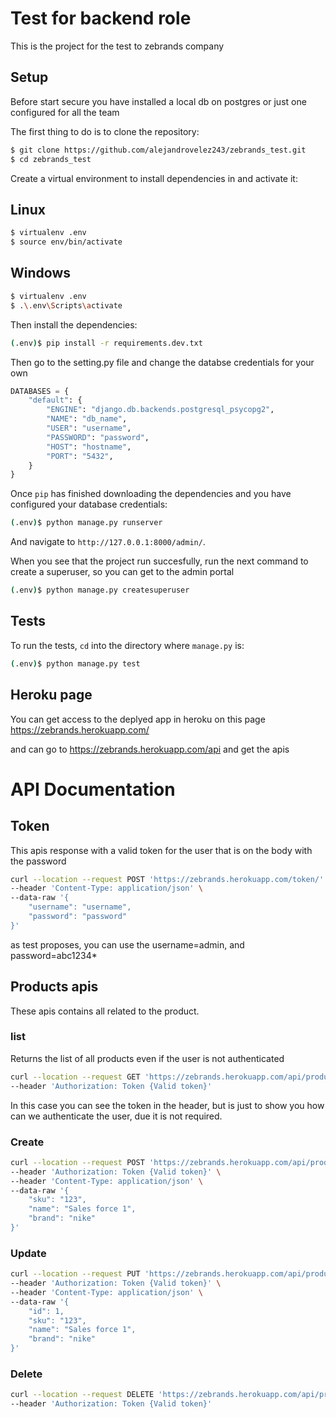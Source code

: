 # Test for backend role
This is the project for the test to zebrands company

## Setup

Before start secure you have installed a local db on postgres or just one configured for all the team

The first thing to do is to clone the repository:

```sh
$ git clone https://github.com/alejandrovelez243/zebrands_test.git
$ cd zebrands_test
```

Create a virtual environment to install dependencies in and activate it:

## Linux
```sh
$ virtualenv .env
$ source env/bin/activate
```
## Windows

```bash
$ virtualenv .env
$ .\.env\Scripts\activate
```


Then install the dependencies:

```sh
(.env)$ pip install -r requirements.dev.txt
```

Then go to the setting.py file and change the databse credentials for your own
```python
DATABASES = {
    "default": {
        "ENGINE": "django.db.backends.postgresql_psycopg2",
        "NAME": "db_name",
        "USER": "username",
        "PASSWORD": "password",
        "HOST": "hostname",
        "PORT": "5432",
    }
}
```

Once `pip` has finished downloading the dependencies and you have configured your database credentials:
```sh
(.env)$ python manage.py runserver
```
And navigate to `http://127.0.0.1:8000/admin/`.

When you see that the project run succesfully, run the next command to create a superuser, so you can get to the admin portal
```sh
(.env)$ python manage.py createsuperuser
```
## Tests

To run the tests, `cd` into the directory where `manage.py` is:
```sh
(.env)$ python manage.py test
```

## Heroku page
You can get access to the deplyed app in heroku on this page https://zebrands.herokuapp.com/

and can go to https://zebrands.herokuapp.com/api and get the apis


# API Documentation

## Token
This apis response with a valid token for the user that is on the body with the password
```sh
curl --location --request POST 'https://zebrands.herokuapp.com/token/' \
--header 'Content-Type: application/json' \
--data-raw '{
    "username": "username",
    "password": "password"
}'
```
as test proposes, you can use the username=admin, and password=abc1234*

## Products apis
These apis contains all related to the product.
### list
Returns the list of all products even if the user is not authenticated
```sh
curl --location --request GET 'https://zebrands.herokuapp.com/api/products/' \
--header 'Authorization: Token {Valid token}'
```
In this case you can see the token in the header, but is just to show you how can we authenticate
the user, due it is not required.
### Create
```sh
curl --location --request POST 'https://zebrands.herokuapp.com/api/products/' \
--header 'Authorization: Token {Valid token}' \
--header 'Content-Type: application/json' \
--data-raw '{
    "sku": "123",
    "name": "Sales force 1",
    "brand": "nike"
}'
```
### Update
```sh
curl --location --request PUT 'https://zebrands.herokuapp.com/api/products/{id}/' \
--header 'Authorization: Token {Valid token}' \
--header 'Content-Type: application/json' \
--data-raw '{
    "id": 1,
    "sku": "123",
    "name": "Sales force 1",
    "brand": "nike"
}'
```
### Delete
```sh
curl --location --request DELETE 'https://zebrands.herokuapp.com/api/products/{id}/' \
--header 'Authorization: Token {Valid token}'
```
